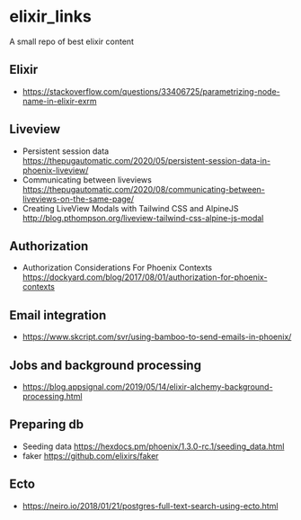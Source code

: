# elixir_links

A small repo of best elixir content

## Elixir

* https://stackoverflow.com/questions/33406725/parametrizing-node-name-in-elixir-exrm

## Liveview

* Persistent session data https://thepugautomatic.com/2020/05/persistent-session-data-in-phoenix-liveview/
* Communicating between liveviews https://thepugautomatic.com/2020/08/communicating-between-liveviews-on-the-same-page/
* Creating LiveView Modals with Tailwind CSS and AlpineJS http://blog.pthompson.org/liveview-tailwind-css-alpine-js-modal

## Authorization

* Authorization Considerations For Phoenix Contexts https://dockyard.com/blog/2017/08/01/authorization-for-phoenix-contexts

## Email integration

* https://www.skcript.com/svr/using-bamboo-to-send-emails-in-phoenix/

## Jobs and background processing

* https://blog.appsignal.com/2019/05/14/elixir-alchemy-background-processing.html

## Preparing db

* Seeding data https://hexdocs.pm/phoenix/1.3.0-rc.1/seeding_data.html
* faker https://github.com/elixirs/faker

## Ecto

* https://neiro.io/2018/01/21/postgres-full-text-search-using-ecto.html
